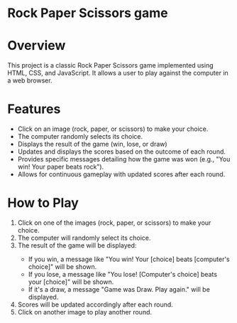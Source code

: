 # Rock Paper Scissors game

# Overview
This project is a classic Rock Paper Scissors game implemented using HTML, CSS, and JavaScript. It allows a user to play against the computer in a web browser.

# Features
<ul>
  <li>Click on an image (rock, paper, or scissors) to make your choice.</li>
    <li>The computer randomly selects its choice.</li>
    <li>Displays the result of the game (win, lose, or draw)</li>
    <li>Updates and displays the scores based on the outcome of each round.</li>
    <li>Provides specific messages detailing how the game was won (e.g., "You win! Your paper beats rock").</li>
   <li> Allows for continuous gameplay with updated scores after each round.</li>
</ul>

# How to Play

<ol>
    <li>Click on one of the images (rock, paper, or scissors) to make your choice.</li>
    <li>The computer will randomly select its choice.</li>
    <li>The result of the game will be displayed:</li>
    <ul>
        <li>If you win, a message like "You win! Your [choice] beats [computer's choice]" will be shown.</li>
        <li>If you lose, a message like "You lose! [Computer's choice] beats your [choice]" will be shown.</li>
        <li>If it's a draw, a message "Game was Draw. Play again." will be displayed.</li>
    </ul>
    <li>Scores will be updated accordingly after each round.</li>
    <li>Click on another image to play another round.</li>
</ol>


